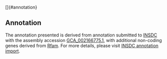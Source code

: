 []{#annotation}

Annotation
----------

The annotation presented is derived from annotation submitted to
[INSDC](http://www.insdc.org) with the assembly accession
[GCA\_002166775.1](http://www.ebi.ac.uk/ena/data/view/GCA_002166775.1),
with additional non-coding genes derived from
[Rfam](http://rfam.xfam.org/). For more details, please visit [INSDC
annotation
import](http://ensemblgenomes.org/info/data/insdc_annotation).
